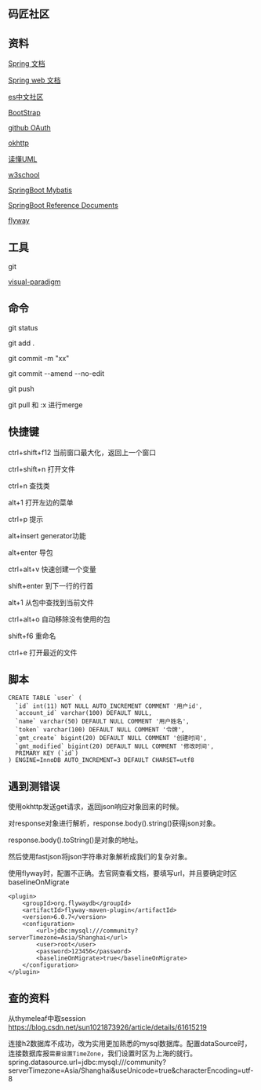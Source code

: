 ## 码匠社区

## 资料

[Spring 文档](https://spring.io/guides)

[Spring web 文档](https://spring.io/guides/gs/serving-web-content/)

[es中文社区](https://elasticsearch.cn/)

[BootStrap](https://v3.bootcss.com/components/#navbar)

[github OAuth](https://developer.github.com/apps/)

[okhttp](https://square.github.io/okhttp/)

[读懂UML](https://blog.csdn.net/bntX2jSQfEHy7/article/details/90088866)

[w3school](https://www.w3school.com.cn/sql/index.asp)

[SpringBoot Mybatis](http://mybatis.org/spring-boot-starter/mybatis-spring-boot-autoconfigure/)

[SpringBoot Reference Documents](https://docs.spring.io/spring-boot/docs/2.2.0.RELEASE/reference/html/index.html)

[flyway](https://flywaydb.org/)


## 工具

git

[visual-paradigm](https://www.visual-paradigm.com/cn/)


## 命令

git status

git add .

git commit -m "xx"

git commit --amend --no-edit

git push

git pull 和  :x 进行merge



## 快捷键
ctrl+shift+f12 当前窗口最大化，返回上一个窗口

ctrl+shift+n 打开文件

ctrl+n 查找类

alt+1 打开左边的菜单

ctrl+p 提示

alt+insert generator功能

alt+enter 导包

ctrl+alt+v 快速创建一个变量

shift+enter 到下一行的行首

alt+1 从包中查找到当前文件

ctrl+alt+o 自动移除没有使用的包

shift+f6 重命名

ctrl+e 打开最近的文件



## 脚本

```
CREATE TABLE `user` (
  `id` int(11) NOT NULL AUTO_INCREMENT COMMENT '用户id',
  `account_id` varchar(100) DEFAULT NULL,
  `name` varchar(50) DEFAULT NULL COMMENT '用户姓名',
  `token` varchar(100) DEFAULT NULL COMMENT '令牌',
  `gmt_create` bigint(20) DEFAULT NULL COMMENT '创建时间',
  `gmt_modified` bigint(20) DEFAULT NULL COMMENT '修改时间',
  PRIMARY KEY (`id`)
) ENGINE=InnoDB AUTO_INCREMENT=3 DEFAULT CHARSET=utf8

```





## 遇到测错误
使用okhttp发送get请求，返回json响应对象回来的时候。

对response对象进行解析，response.body().string()获得json对象。

response.body().toString()是对象的地址。

然后使用fastjson将json字符串对象解析成我们的复杂对象。


使用flyway时，配置不正确。去官网查看文档，要填写url，并且要确定时区
baselineOnMigrate
```pom
<plugin>
    <groupId>org.flywaydb</groupId>
    <artifactId>flyway-maven-plugin</artifactId>
    <version>6.0.7</version>
    <configuration>
        <url>jdbc:mysql:///community?serverTimezone=Asia/Shanghai</url>
        <user>root</user>
        <password>123456</password>
        <baselineOnMigrate>true</baselineOnMigrate>
    </configuration>
</plugin>
```





## 查的资料

从thymeleaf中取session https://blog.csdn.net/sun1021873926/article/details/61615219

连接h2数据库不成功，改为实用更加熟悉的mysql数据库。配置dataSource时，连接数据库报`需要设置TimeZone`，我们设置时区为上海的就行。
spring.datasource.url=jdbc:mysql:///community?serverTimezone=Asia/Shanghai&useUnicode=true&characterEncoding=utf-8





